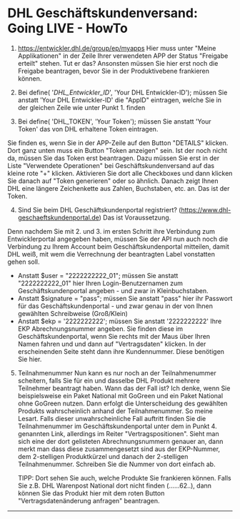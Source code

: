 # DHL Geschäftskundenversand: Going LIVE - HowTo

1. https://entwickler.dhl.de/group/ep/myapps
Hier muss unter "Meine Applikationen" in der Zeile Ihrer verwendeten APP der Status "Freigabe erteilt" stehen. Tut er das?
Ansonsten müssen Sie hier erst noch die Freigabe beantragen, bevor Sie in der Produktivebene frankieren können.

2. Bei define( '_DHL_Entwickler_ID_', 'Your DHL Entwickler-ID');
müssen Sie anstatt 'Your DHL Entwickler-ID' die "AppID" eintragen, welche Sie in der gleichen Zeile wie unter Punkt 1. finden

3. Bei define( 'DHL_TOKEN', 'Your Token');
müssen Sie anstatt 'Your Token' das von DHL erhaltene Token eintragen. 

Sie finden es, wenn Sie in der APP-Zeile auf den Button "DETAILS" klicken.
Dort ganz unten muss ein Button "Token anzeigen" sein. Ist der noch nicht da, müssen Sie das Token erst beantragen.
Dazu müssen Sie erst in der Liste "Verwendete Operationen" bei Geschäftskundenversand auf das kleine rote "+" klicken.
Aktivieren Sie dort alle Checkboxes und dann klicken Sie danach auf "Token generieren" oder so ähnlich.
Danach zeigt Ihnen DHL eine längere Zeichenkette aus Zahlen, Buchstaben, etc. an. Das ist der Token.

4. Sind Sie beim DHL Geschäftskundenportal registriert? (https://www.dhl-geschaeftskundenportal.de)
Das ist Voraussetzung. 

Denn nachdem Sie mit 2. und 3. im ersten Schritt ihre Verbindung zum Entwicklerportal angegeben haben, müssen Sie der API nun auch noch die Verbindung zu Ihrem Account beim Geschäftskundenportal mitteilen, damit DHL weiß, mit wem die Verrechnung der beantragten Label vonstatten gehen soll.

* Anstatt $user = "2222222222_01"; müssen Sie anstatt "2222222222_01" hier Ihren Login-Benutzernamen zum  Geschäftskundenportal angeben - und zwar in Kleinbuchstaben.
* Anstatt $signature = "pass"; müssen Sie anstatt "pass" hier ihr Passwort für das Geschäftskundenportal - und zwar genau in der von Ihnen gewählten Schreibweise (Groß/Klein)
* Anstatt $ekp = '2222222222'; müssen Sie anstatt '2222222222' Ihre EKP Abrechnungsnummer angeben. Sie finden diese im Geschäftskundenportal, wenn Sie rechts mit der Maus über Ihren Namen fahren und und dann auf "Vertragsdaten" klicken. In der erscheinenden Seite steht dann ihre Kundennummer. Diese benötigen Sie hier.

5. Teilnahmenummer
Nun kann es nur noch an der Teilnahmenummer scheitern, falls Sie für ein und dasselbe DHL Produkt mehrere Teilnehmer beantragt haben. 
Wann das der Fall ist? Ich denke, wenn Sie beispielsweise ein Paket National mit GoGreen und ein Paket National ohne GoGreen nutzen.
Dann erfolgt die Unterscheidung des gewählten Produkts wahrscheinlich anhand der Teilnahmenummer. So meine Lesart.
Falls dieser unwahrscheinliche Fall auftritt finden Sie die Teilnahmenummer im Geschäftskundenportal unter dem in Punkt 4. genannten Link, allerdings im Reiter "Vertragspositionen". 
Sieht man sich eine der dort gelisteten Abrechnungsnummern genauer an, dann merkt man dass diese zusammengesetzt sind aus der EKP-Nummer, dem 2-stelligen Produktkürzel und danach der 2-stelligen Teilnahmenummer. Schreiben Sie die Nummer von dort einfach ab.

     TIPP: Dort sehen Sie auch, welche Produkte Sie frankieren können. 
     Falls Sie z.B. DHL Warenpost National dort nicht finden (......62..), 
     dann können Sie das Produkt hier mit dem roten Button "Vertragsdatenänderung anfragen" beantragen.
     
 ---
